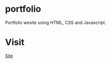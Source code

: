# portfolio
Portfolio wesite using HTML, CSS and Javascript.

# Visit
<a href="https://myprofile.life/" target="_blank">Site</a>
